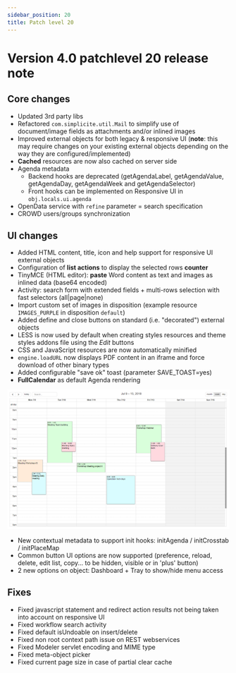 ```yaml
---
sidebar_position: 20
title: Patch level 20
---
```


Version 4.0 patchlevel 20 release note
======================================

Core changes
------------

- Updated 3rd party libs
- Refactored `com.simplicite.util.Mail` to simplify use of document/image fields as attachments and/or inlined images
- Improved external objects for both legacy & responsive UI (**note**: this may require changes on your existing external objects
  depending on the way they are configured/implemented)
- **Cached** resources are now also cached on server side
- Agenda metadata
	- Backend hooks are deprecated (getAgendaLabel, getAgendaValue, getAgendaDay, getAgendaWeek and getAgendaSelector)
	- Front hooks can be implemented on Responsive UI in `obj.locals.ui.agenda`
- OpenData service with `refine` parameter = search specification
- CROWD users/groups synchronization

UI changes
----------

- Added HTML content, title, icon and help support for responsive UI external objects
- Configuration of **list actions** to display the selected rows **counter**
- TinyMCE (HTML editor): **paste** Word content as text and images as inlined data (base64 encoded)
- Activity: search form with extended fields + multi-rows selection with fast selectors (all|page|none)
- Import custom set of images in disposition (example resource `IMAGES_PURPLE` in disposition `default`)
- Added define and close buttons on standard (i.e. "decorated") external objects
- LESS is now used by default when creating styles resources and theme styles addons file using the _Edit_ buttons
- CSS and JavaScript resources are now automatically minified
- `engine.loadURL` now displays PDF content in an iframe and force download of other binary types
- Added configurable "save ok" toast (parameter SAVE_TOAST=yes)
- **FullCalendar** as default Agenda rendering 

![](img/releasenote-patchlevel-20/agenda.png)

- New contextual metadata to support init hooks: initAgenda / initCrosstab / initPlaceMap
- Common button UI options are now supported (preference, reload, delete, edit list, copy... to be hidden, visible or in 'plus' button)
- 2 new options on object: Dashboard + Tray to show/hide menu access

Fixes
-----

- Fixed javascript statement and redirect action results not being taken into account on responsive UI
- Fixed workflow search activity
- Fixed default isUndoable on insert/delete
- Fixed non root context path issue on REST webservices
- Fixed Modeler servlet encoding and MIME type
- Fixed meta-object picker
- Fixed current page size in case of partial clear cache
